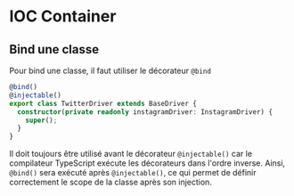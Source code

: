 # IOC Container

## Bind une classe 
Pour bind une classe, il faut utiliser le décorateur `@bind`

```typescript
@bind()
@injectable()
export class TwitterDriver extends BaseDriver {
  constructor(private readonly instagramDriver: InstagramDriver) {
    super();
  }
}
```
Il doit toujours être utilisé avant le décorateur `@injectable()` car le compilateur TypeScript exécute les décorateurs dans l'ordre inverse. Ainsi, `@bind()` sera exécuté après `@injectable()`, ce qui permet de définir correctement le scope de la classe après son injection.
